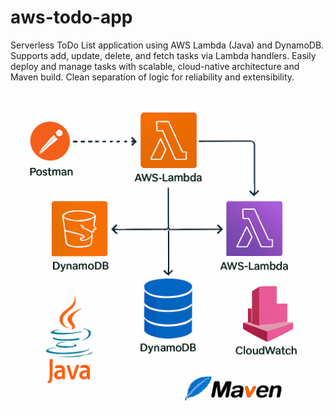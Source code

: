 # aws-todo-app
Serverless ToDo List application using AWS Lambda (Java) and DynamoDB. Supports add, update, delete, and fetch tasks via Lambda handlers. Easily deploy and manage tasks with scalable, cloud-native architecture and Maven build. Clean separation of logic for reliability and extensibility.


![image alt](https://github.com/harshita021001/aws-todo-app/blob/main/ToDoList_architecture.png)
